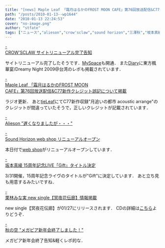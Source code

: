 ```yaml
---
title: "[news] Maple Leaf 「霜月はるかのFROST MOON CAFE」第76回放送配信&C77新作クレジット誤記について掲載"
path: "/posts/2010-01-13--wp1644"
date: "2010-01-13 22:24:53"
cover: "no-image.png"
author: "stfate"
tags: ["ニュース","alieson","crow'sclaw","sound horizon","三澤秋","坂本真綾","栗林みな実","霜月はるか"]
---
```


<style type="text/css">
<!--
p {white-space: pre-wrap};
-->
</style>

<a class="topics" href="http://www.crowsclaw.info/" target="_blank">- CROW'SCLAW サイトリニューアル完了告知</a>
<div class="news">サイトリニューアル完了したそうです．<a href="http://www.myspace.com/crowsclawjp" target="_blank">MySpace</a>も開通．
また<a href="http://www.crowsclaw.info/diary.php" target="_blank">Diary</a>に東方楓華宴/Dreamy Night 2009@台湾のレポも掲載されています．</div>

<a class="topics" href="http://www.timerocket.co.jp/fmc/" target="_blank">- Maple Leaf 「霜月はるかのFROST MOON CAFE」第76回放送配信&C77新作クレジット誤記について掲載</a>
<div class="news">ラジオ更新．
あと<a href="http://tieleaf.net/" target="_blank">tieLeaf</a>にてC77新作収録"月追いの都市 acoustic arrange"のクレジットが間違っていたそうで，正しいクレジットが記載されています．</div>

<a class="topics" href="http://alieson.jugem.jp/?eid=175" target="_blank">- Alieson "遅くなりましたが・・・"</a>
<div class="news"></div>

<a class="topics" href="http://www.soundhorizon.com/information/index.html" target="_blank">- Sound Horizon web shop リニューアルオープン</a>
<div class="news">本日付で<a href="http://www.soundhorizon-webshop.jp/" target="_blank">web shop</a>がリニューアルオープンしています．</div>

<a class="topics" href="http://www.jvcmusic.co.jp/maaya/news/index.html" target="_blank">- 坂本真綾 15周年記念LIVE「Gift」タイトル決定</a>
<div class="news">3/31開催，15周年記念ライヴのタイトルが"Gift"に決定しています．
あと立ち見も用意するみたいですね．</div>

<a class="topics" href="http://kuribayashi-minami.jp/information/index.html" target="_blank">- 栗林みな実 new single【冥夜花伝廊】情報掲載</a>
<div class="news">new single【冥夜花伝廊】が01/27にリリースされます．
CDの詳細は<a href="http://www.lantis.jp/new-release/data.php?id=8be67b6f0cee5bb884e05bb2c199e3bc" target="_blank">こちら</a>よりどうぞ．</div>

<a class="topics" href="http://akisorablog.blog122.fc2.com/" target="_blank">- 秋の空 "メガピア新年会終了しました！"</a>
<div class="news">メガピア新年会終了告知&軽くレポ的な．</div>